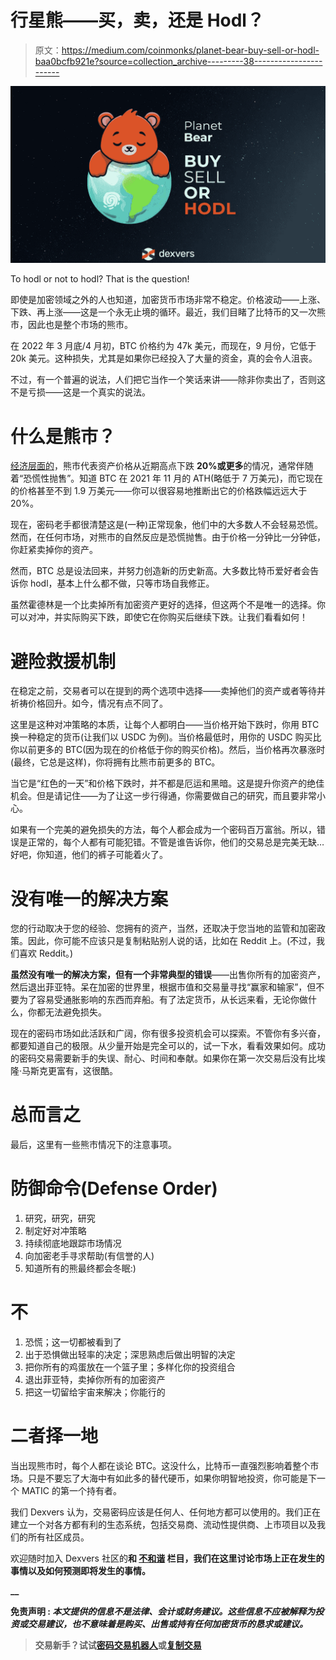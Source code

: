 # 行星熊——买，卖，还是 Hodl？

> 原文：<https://medium.com/coinmonks/planet-bear-buy-sell-or-hodl-baa0bcfb921e?source=collection_archive---------38----------------------->

![](img/7a6ffb3107cdc1d7222d9e5d5f0f4f49.png)

To hodl or not to hodl? That is the question!

即使是加密领域之外的人也知道，加密货币市场非常不稳定。价格波动——上涨、下跌、再上涨——这是一个永无止境的循环。最近，我们目睹了比特币的又一次熊市，因此也是整个市场的熊市。

在 2022 年 3 月底/4 月初，BTC 价格约为 47k 美元，而现在，9 月份，它低于 20k 美元。这种损失，尤其是如果你已经投入了大量的资金，真的会令人沮丧。

不过，有一个普遍的说法，人们把它当作一个笑话来讲——除非你卖出了，否则这不是亏损——这是一个真实的说法。

# 什么是熊市？

[经济层面的](https://www.investopedia.com/terms/b/bearmarket.asp)，熊市代表资产价格从近期高点下跌 **20%或更多**的情况，通常伴随着“恐慌性抛售”。知道 BTC 在 2021 年 11 月的 ATH(略低于 7 万美元)，而它现在的价格甚至不到 1.9 万美元——你可以很容易地推断出它的价格跌幅远远大于 20%。

现在，密码老手都很清楚这是(一种)正常现象，他们中的大多数人不会轻易恐慌。然而，在任何市场，对熊市的自然反应是恐慌抛售。由于价格一分钟比一分钟低，你赶紧卖掉你的资产。

然而，BTC 总是设法回来，并努力创造新的历史新高。大多数比特币爱好者会告诉你 hodl，基本上什么都不做，只等市场自我修正。

虽然霍德林是一个比卖掉所有加密资产更好的选择，但这两个不是唯一的选择。你可以对冲，并实际购买下跌，即使它在你购买后继续下跌。让我们看看如何！

# 避险救援机制

在稳定之前，交易者可以在提到的两个选项中选择——卖掉他们的资产或者等待并祈祷价格回升。如今，情况有点不同了。

这里是这种对冲策略的本质，让每个人都明白——当价格开始下跌时，你用 BTC 换一种稳定的货币(让我们以 USDC 为例)。当价格最低时，用你的 USDC 购买比你以前更多的 BTC(因为现在的价格低于你的购买价格)。然后，当价格再次暴涨时(最终，它总是这样)，你将拥有比熊市前更多的 BTC。

当它是“红色的一天”和价格下跌时，并不都是厄运和黑暗。这是提升你资产的绝佳机会。但是请记住——为了让这一步行得通，你需要做自己的研究，而且要非常小心。

如果有一个完美的避免损失的方法，每个人都会成为一个密码百万富翁。所以，错误是正常的，每个人都有可能犯错。不管是谁告诉你，他们的交易总是完美无缺…好吧，你知道，他们的裤子可能着火了。

# 没有唯一的解决方案

您的行动取决于您的经验、您拥有的资产，当然，还取决于您当地的监管和加密政策。因此，你可能不应该只是复制粘贴别人说的话，比如在 Reddit 上。(不过，我们喜欢 Reddit。)

**虽然没有唯一的解决方案，但有一个非常典型的错误**——出售你所有的加密资产，然后退出菲亚特。呆在加密的世界里，根据市值和交易量寻找“赢家和输家”，但不要为了容易受通胀影响的东西而弃船。有了法定货币，从长远来看，无论你做什么，你都无法避免损失。

现在的密码市场如此活跃和广阔，你有很多投资机会可以探索。不管你有多兴奋，都要知道自己的极限。从少量开始是完全可以的，试一下水，看看效果如何。成功的密码交易需要新手的失误、耐心、时间和奉献。如果你在第一次交易后没有比埃隆·马斯克更富有，这很酷。

# 总而言之

最后，这里有一些熊市情况下的注意事项。

# 防御命令(Defense Order)

1.  研究，研究，研究
2.  制定好对冲策略
3.  持续彻底地跟踪市场情况
4.  向加密老手寻求帮助(有信誉的人)
5.  知道所有的熊最终都会冬眠:)

# 不

1.  恐慌；这一切都被看到了
2.  出于恐惧做出轻率的决定；深思熟虑后做出明智的决定
3.  把你所有的鸡蛋放在一个篮子里；多样化你的投资组合
4.  退出菲亚特，卖掉你所有的加密资产
5.  把这一切留给宇宙来解决；你能行的

# 二者择一地

当出现熊市时，每个人都在谈论 BTC。这没什么，比特币一直强烈影响着整个市场。只是不要忘了大海中有如此多的替代硬币，如果你明智地投资，你可能是下一个 MATIC 的第一个持有者。

我们 Dexvers 认为，交易密码应该是任何人、任何地方都可以使用的。我们正在建立一个对各方都有利的生态系统，包括交易商、流动性提供商、上市项目以及我们的所有社区成员。

欢迎随时加入 Dexvers 社区的[](https://t.me/dexversproject)**和 [**不和谐**](https://discord.gg/FDgNWhU4Ps) 栏目，我们在这里讨论市场上正在发生的事情以及如何预测即将发生的事情。**

**__**

****免责声明** : *本文提供的信息不是法律、会计或财务建议。这些信息不应被解释为投资或交易建议，也不意味着是购买、出售或持有任何加密货币的恳求或建议。***

> **交易新手？试试[密码交易机器人](/coinmonks/crypto-trading-bot-c2ffce8acb2a)或[复制交易](/coinmonks/top-10-crypto-copy-trading-platforms-for-beginners-d0c37c7d698c)**